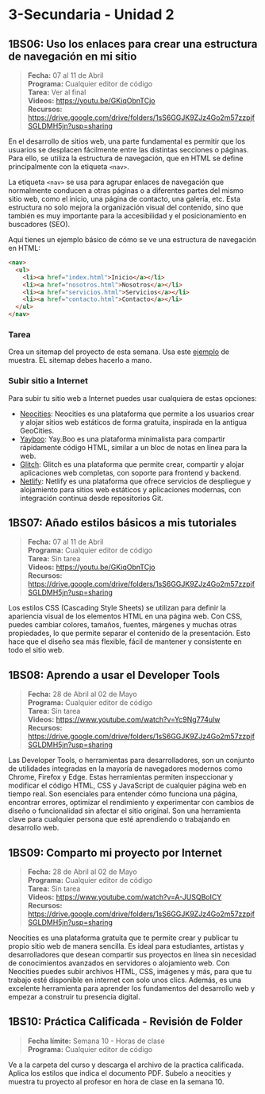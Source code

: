 # 3-Secundaria - Unidad 2

## 1BS06: Uso los enlaces para crear una estructura de navegación en mi sitio

> <i class="bi bi-calendar"></i> **Fecha:** 07 al 11 de Abril<br><i class="bi bi-laptop"></i> **Programa:** Cualquier editor de código <br><i class="bi bi-clipboard-check"></i> **Tarea:** Ver al final<br><i class="bi bi-youtube txt-red"></i> **Videos:** https://youtu.be/GKiqObnTCjo<br> <i class="bi bi-backpack"></i> **Recursos:** https://drive.google.com/drive/folders/1sS6GGJK9ZJz4Go2m57zzpjfSGLDMH5jn?usp=sharing

En el desarrollo de sitios web, una parte fundamental es permitir que los usuarios se desplacen fácilmente entre las distintas secciones o páginas. Para ello, se utiliza la estructura de navegación, que en HTML se define principalmente con la etiqueta `<nav>`.

La etiqueta `<nav>` se usa para agrupar enlaces de navegación que normalmente conducen a otras páginas o a diferentes partes del mismo sitio web, como el inicio, una página de contacto, una galería, etc. Esta estructura no solo mejora la organización visual del contenido, sino que también es muy importante para la accesibilidad y el posicionamiento en buscadores (SEO).

Aquí tienes un ejemplo básico de cómo se ve una estructura de navegación en HTML:

```html
<nav>
  <ul>
    <li><a href="index.html">Inicio</a></li>
    <li><a href="nosotros.html">Nosotros</a></li>
    <li><a href="servicios.html">Servicios</a></li>
    <li><a href="contacto.html">Contacto</a></li>
  </ul>
</nav>
```
### Tarea

Crea un sitemap del proyecto de esta semana. Usa este [ejemplo](https://www.hostinger.com/es/tutoriales/wp-content/uploads/sites/7/2024/05/Sitemap-visual-Hostinger.png) de muestra. EL sitemap debes hacerlo a mano.

### Subir sitio a Internet

Para subir tu sitio web a Internet puedes usar cualquiera de estas opciones:

- [Neocities](https://neocities.org/): Neocities es una plataforma que permite a los usuarios crear y alojar sitios web estáticos de forma gratuita, inspirada en la antigua GeoCities.
- [Yayboo](https://yay.boo/): Yay.Boo es una plataforma minimalista para compartir rápidamente código HTML, similar a un bloc de notas en línea para la web.
- [Glitch](https://glitch.com/): Glitch es una plataforma que permite crear, compartir y alojar aplicaciones web completas, con soporte para frontend y backend.
- [Netlify](https://www.netlify.com/): Netlify es una plataforma que ofrece servicios de despliegue y alojamiento para sitios web estáticos y aplicaciones modernas, con integración continua desde repositorios Git.

## 1BS07: Añado estilos básicos a mis tutoriales

> <i class="bi bi-calendar"></i> **Fecha:** 07 al 11 de Abril<br><i class="bi bi-laptop"></i> **Programa:** Cualquier editor de código <br><i class="bi bi-clipboard-check"></i> **Tarea:** Sin tarea<br><i class="bi bi-youtube txt-red"></i> **Videos:** https://youtu.be/GKiqObnTCjo<br> <i class="bi bi-backpack"></i> **Recursos:** https://drive.google.com/drive/folders/1sS6GGJK9ZJz4Go2m57zzpjfSGLDMH5jn?usp=sharing

Los estilos CSS (Cascading Style Sheets) se utilizan para definir la apariencia visual de los elementos HTML en una página web. Con CSS, puedes cambiar colores, tamaños, fuentes, márgenes y muchas otras propiedades, lo que permite separar el contenido de la presentación. Esto hace que el diseño sea más flexible, fácil de mantener y consistente en todo el sitio web.

## 1BS08: Aprendo a usar el Developer Tools

> <i class="bi bi-calendar"></i> **Fecha:** 28 de Abril al 02 de Mayo<br><i class="bi bi-laptop"></i> **Programa:** Cualquier editor de código <br><i class="bi bi-clipboard-check"></i> **Tarea:** Sin tarea<br><i class="bi bi-youtube txt-red"></i> **Videos:** https://www.youtube.com/watch?v=Yc9Ng774ulw<br> <i class="bi bi-backpack"></i> **Recursos:** https://drive.google.com/drive/folders/1sS6GGJK9ZJz4Go2m57zzpjfSGLDMH5jn?usp=sharing

Las Developer Tools, o herramientas para desarrolladores, son un conjunto de utilidades integradas en la mayoría de navegadores modernos como Chrome, Firefox y Edge. Estas herramientas permiten inspeccionar y modificar el código HTML, CSS y JavaScript de cualquier página web en tiempo real. Son esenciales para entender cómo funciona una página, encontrar errores, optimizar el rendimiento y experimentar con cambios de diseño o funcionalidad sin afectar el sitio original. Son una herramienta clave para cualquier persona que esté aprendiendo o trabajando en desarrollo web.

<div class="currentTheme">

## 1BS09: Comparto mi proyecto por Internet

> <i class="bi bi-calendar"></i> **Fecha:** 28 de Abril al 02 de Mayo<br><i class="bi bi-laptop"></i> **Programa:** Cualquier editor de código <br><i class="bi bi-clipboard-check"></i> **Tarea:** Sin tarea<br><i class="bi bi-youtube txt-red"></i> **Videos:** https://www.youtube.com/watch?v=A-JUSQBoICY<br> <i class="bi bi-backpack"></i> **Recursos:** https://drive.google.com/drive/folders/1sS6GGJK9ZJz4Go2m57zzpjfSGLDMH5jn?usp=sharing

Neocities es una plataforma gratuita que te permite crear y publicar tu propio sitio web de manera sencilla. Es ideal para estudiantes, artistas y desarrolladores que desean compartir sus proyectos en línea sin necesidad de conocimientos avanzados en servidores o alojamiento web. Con Neocities puedes subir archivos HTML, CSS, imágenes y más, para que tu trabajo esté disponible en internet con solo unos clics. Además, es una excelente herramienta para aprender los fundamentos del desarrollo web y empezar a construir tu presencia digital.

</div>

## 1BS10: Práctica Calificada - Revisión de Folder

> <i class="bi bi-calendar"></i> **Fecha límite:** Semana 10 - Horas de clase<br><i class="bi bi-laptop"></i> **Programa:** Cualquier editor de código<br>

Ve a la carpeta del curso y descarga el archivo de la practica calificada. Aplica los estilos que indica el documento PDF. Subelo a neocities y muestra tu proyecto al profesor en hora de clase en la semana 10.
